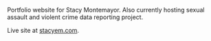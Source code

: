 Portfolio website for Stacy Montemayor.
Also currently hosting sexual assault and violent crime data reporting project.

Live site at [stacyem.com](https://stacyem.com).
